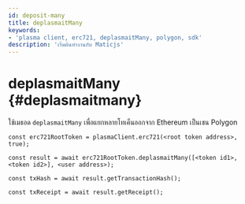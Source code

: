 ```yaml
---
id: deposit-many
title: deplasmaitMany
keywords:
- 'plasma client, erc721, deplasmaitMany, polygon, sdk'
description: 'เริ่มต้นทำงานกับ Maticjs'
---
```


# deplasmaitMany {#deplasmaitmany}

ใช้เมธอด `deplasmaitMany` เพื่อแยกหลายโทเค็นออกจาก Ethereum เป็นเชน Polygon

```
const erc721RootToken = plasmaClient.erc721(<root token address>, true);

const result = await erc721RootToken.deplasmaitMany([<token id1>,<token id2>], <user address>);

const txHash = await result.getTransactionHash();

const txReceipt = await result.getReceipt();

```
